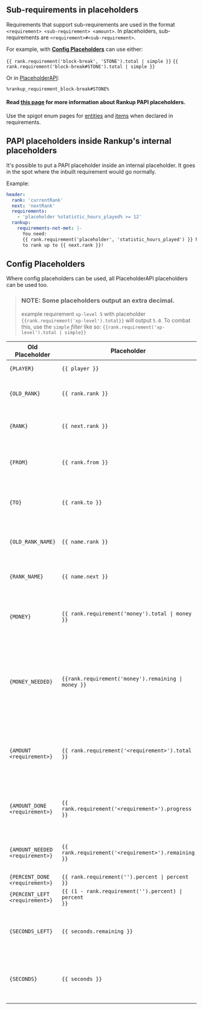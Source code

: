 <html>
  <head>
    <meta name="description" content="Reference for Requirements including all built-ins and their usage.">
    <meta name="keywords" content="Rankup, Minecraft, Plugin, Spigot, Prestige">
  </head>
</html>

## Sub-requirements in placeholders

Requirements that support sub-requirements are used in the format `<requirement> <sub-requirement> <amount>`. In placeholders, sub-requirements are `<requirement>#<sub-requirement>`.

For example, with **[Config Placeholders](./Config-Placeholders.md#config-placeholders)** can use either:

`{{ rank.requirement('block-break', 'STONE').total | simple }}`
`{{ rank.requirement('block-break#STONE').total | simple }}`

Or in [PlaceholderAPI](../Spigot/PAPI.html): 

`%rankup_requirement_block-break#STONE%`
#### Read [this page](./PAPI-Placeholders.md) for more information about Rankup PAPI placeholders.

Use the spigot enum pages for [entities](../Spigot/Docs/entity.html) and [items](../Spigot/Docs/materials.html) when declared in requirements.

## PAPI placeholders inside Rankup's internal placeholders

It's possible to put a PAPI placeholder inside an internal placeholder. It goes in the spot where the inbuilt requirement would go normally.

Example:
```yaml
header:
  rank: 'currentRank'
  next: 'nextRank'
  requirements:
    - 'placeholder %statistic_hours_played% >= 12'
  rankup:
    requirements-not-met: |-
      You need:
      {{ rank.requirement('placeholder', 'statistic_hours_played') }} hours of playtime.
      to rank up to {{ next.rank }}!
```

## Config Placeholders

Where config placeholders can be used, all PlaceholderAPI placeholders can be used too.

> ### **NOTE:** Some placeholders output an extra decimal.
> example requirement `xp-level 5` with placeholder `{{rank.requirement('xp-level').total}}` will output `5.0`.
> To combat this, use the `simple` _filter_ like so:
> `{{rank.requirement('xp-level').total | simple}}`

Old Placeholder | Placeholder | Derived From | Description
--------------- | ----------- | ----------- | -----------
`{PLAYER}`  | `{{ player }}` | N/A | The player name.
`{OLD_RANK}` | `{{ rank.rank }}` | [`rank`](../Rankups-and-Prestiges/How-to-Rankups.yml.md#2-rank) | The rank the player is currently on.
`{RANK}` | `{{ next.rank }}` | [`next`](../Rankups-and-Prestiges/How-to-Rankups.yml.md#3-next) | The rank the player is ranking up to.
`{FROM}` | `{{ rank.from }}` | [`from`](../Rankups-and-Prestiges/How-to-Prestiges.yml.md#on-from-and-to) | The player's current prestige level.
`{TO}` | `{{ rank.to }}` | [`to`](../Rankups-and-Prestiges/How-to-Prestiges.yml.md#on-from-and-to) | The player's next prestige level.
`{OLD_RANK_NAME}` | `{{ name.rank }}` | [`display-name`](../Rankups-and-Prestiges/Optionals.md#2-display-name) | The `display-name` for the current rank.
`{RANK_NAME}` | `{{ name.next }}` | [`display-name`](../Rankups-and-Prestiges/Optionals.md#2-display-name) | The `display-name` for the next rank.
`{MONEY}` | <code>{{ rank.requirement('money').total \| money }}</code> | [`- money <amount>`](./List-of-Requirements.md#list)<br>OR<br>[`- moneyh <amount>`](./List-of-Requirements.md#list)<br>by first in order | The money requirement of the rankup<br>or prestige.
`{MONEY_NEEDED}` | <code>{{rank.requirement('money').remaining \| money }}</code> | ([`- money <amount>`](./List-of-Requirements.md#list)<br>OR<br>[`- moneyh <amount>`](./List-of-Requirements.md#list)<br>by first in order)<br>- Vault Balance<br>until <= 0 | The amount more money a player<br>needs to rankup or prestige.
`{AMOUNT <requirement>}` | `{{ rank.requirement('<requirement>').total }}` | [N/A](./List-of-Requirements.md#list) | The total amount of a requirement a<br>player needs to rankup or prestige.
`{AMOUNT_DONE <requirement>}` | `{{ rank.requirement('<requirement>').progress }}` | [N/A](./List-of-Requirements.md#list) | The amount of a requirement a<br>player has fulfilled.
`{AMOUNT_NEEDED <requirement>}` | `{{ rank.requirement('<requirement>').remaining }}` | [N/A](./List-of-Requirements.md#list) | The amount of the requirement a player<br>has left.
`{PERCENT_DONE <requirement>}` | <code>{{ rank.requirement('<requirement>').percent \| percent }}</code> | [N/A](./List-of-Requirements.md#list) |
`{PERCENT_LEFT <requirement>}` | <code>{{ (1 - rank.requirement('<requirement>').percent) \| percent }}</code> | [N/A](./List-of-Requirements.md#list) | |
`{SECONDS_LEFT}` | `{{ seconds.remaining }}` | [N/A](../GitHub/Rankup3/config/Cooldown.html) | The amount of seconds left on a rankup<br>or prestige cooldown.
`{SECONDS}` | `{{ seconds }}` | [N/A](../GitHub/Rankup3/config/Cooldown.html) | The total length of the cooldown, in<br>seconds.
